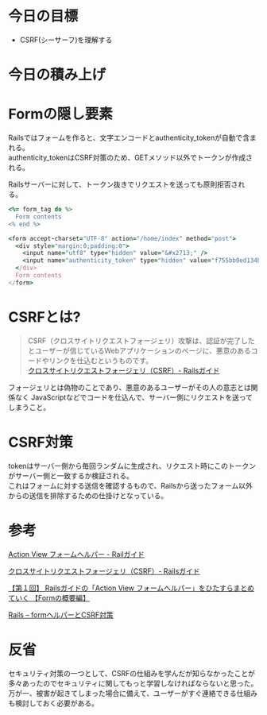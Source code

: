# 今日の目標

- CSRF(シーサーフ)を理解する

# 今日の積み上げ

# Formの隠し要素

Railsではフォームを作ると、文字エンコードとauthenticity_tokenが自動で含まれる。  
authenticity_tokenはCSRF対策のため、GETメソッド以外でトークンが作成される。

Railsサーバーに対して、トークン抜きでリクエストを送っても原則拒否される。
```ruby
<%= form_tag do %>
  Form contents
<% end %>
```

```ruby
<form accept-charset="UTF-8" action="/home/index" method="post">
  <div style="margin:0;padding:0">
    <input name="utf8" type="hidden" value="&#x2713;" />
    <input name="authenticity_token" type="hidden" value="f755bb0ed134b76c432144748a6d4b7a7ddf2b71" />
  </div>
  Form contents
</form>
```

# CSRFとは?

> CSRF（クロスサイトリクエストフォージェリ）攻撃は、認証が完了したとユーザーが信じているWebアプリケーションのページに、悪意のあるコードやリンクを仕込むというものです。  
> [クロスサイトリクエストフォージェリ（CSRF）- Railsガイド](https://railsguides.jp/security.html#%E3%82%AF%E3%83%AD%E3%82%B9%E3%82%B5%E3%82%A4%E3%83%88%E3%83%AA%E3%82%AF%E3%82%A8%E3%82%B9%E3%83%88%E3%83%95%E3%82%A9%E3%83%BC%E3%82%B8%E3%82%A7%E3%83%AA%EF%BC%88csrf%EF%BC%89)

フォージェリとは偽物のことであり、悪意のあるユーザーがその人の意志とは関係なく
JavaScriptなどでコードを仕込んで、サーバー側にリクエストを送ってしまうこと。

# CSRF対策

tokenはサーバー側から毎回ランダムに生成され、リクエスト時にこのトークンがサーバー側と一致するか検証される。  
これはフォームに対する送信を確認するもので、Railsから送ったフォーム以外からの送信を排除するための仕掛けとなっている。

# 参考

[Action View フォームヘルパー - Railガイド](https://railsguides.jp/form_helpers.html)

[クロスサイトリクエストフォージェリ（CSRF）- Railsガイド](https://railsguides.jp/security.html#%E3%82%AF%E3%83%AD%E3%82%B9%E3%82%B5%E3%82%A4%E3%83%88%E3%83%AA%E3%82%AF%E3%82%A8%E3%82%B9%E3%83%88%E3%83%95%E3%82%A9%E3%83%BC%E3%82%B8%E3%82%A7%E3%83%AA%EF%BC%88csrf%EF%BC%89)

[【第１回】 Railsガイドの「Action View フォームヘルパー」をひたすらまとめていく 【Formの概要編】](https://tech-essentials.work/course_outputs/201)

[Rails – formヘルパーとCSRF対策](http://taustation.com/rails-form-helper-csrf-countermeasure/)

# 反省

セキュリティ対策の一つとして、CSRFの仕組みを学んだが知らなかったことが多々あったのでセキュリティに関してもっと学習しなければならないと思った。
万が一、被害が起きてしまった場合に備えて、ユーザーがすぐ連絡できる仕組みも検討しておく必要がある。